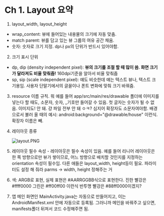 Ch 1. Layout 요약
========


1. layout_width, layout_height
- wrap_content: 뷰에 들어있는 내용물의 크기에 자동 맞춤.
- match parent: 뷰를 담고 있는 뷰 그룹의 여유 공간 채움.
- 숫자: 숫자로 크기 지정. dp나 px의 단위가 반드시 있어야함.
2. 크기 표시 단위
- dp, dip (density independent pixel): **뷰의 크기를 조절 할 때 많이 씀. 화면 크기가 달라져도 비율 맞춰줌!** 160dpi기준을 알아서 비율 맞춰줌
- sp, sip (scale independent pixel): 얘도 비슷한데 얘는 텍스트 뷰나, 텍스트 크기용임. 사용자 단말기에서의 글꼴이나 폰트 변화에 맞춰 크기 바꿔줌.
3. resource 이름 규칙.
뭐 예를 들어 app/src/main/res/drawable 폴더에 이미지를 넣는다 할 때도, 
소문자, 숫자, _기호만 들어갈 수 있음. 첫 글자는 숫자가 될 수 없음. 이미지도! 안 돼. 걍 파일 전부 안 돼 ㅇㅋ? 심지어 확장자도 소문자여야함.
배경으로서 불러 올 때의 예시: android:background="@drawable/house" 이런식. 확장자 이름은 빼.
4. 레이아웃 종류
    
    ![layout.PNG](https://s3-us-west-2.amazonaws.com/secure.notion-static.com/bc8f1afc-0878-435d-8a01-92ef3d72abfe/layout.png)
    
5. 레이아웃 필수 속성 - 레이아웃은 필수 속성이 있음.
예를 들어 리니어 레이아웃은 한 쪽 방향으로만 뷰가 쌓이므로, 어느 방향으로 배치할 것인지를 지정하는 orientation 속성이 필수임. 다른 애들은 layout_width, height등이 필요.
파라미터도 설정 해 줘라 parms → width, height 정해주는 거
6. 색: ARGB로 표현, 실제 표현은 #AARRGGBB식으로 표현한다.
진한 빨강은 #ffff0000 그린은 #ff00ff00 이런식 반투명 빨강은 #88ff0000이겠지?
7. 앱 메인 화면인 MainActivity.java는 자동으로 만들어지고, 이는 AndroidManifest.xml 안에 자동으로 등록됨. 그러니까 메인을 바꿔주고 싶으면, manifests폴더 뒤져서 코드 수정해주면 됨.
